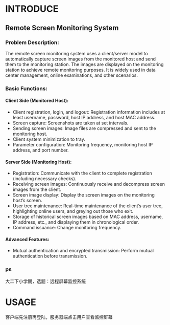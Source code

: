 # INTRODUCE
## Remote Screen Monitoring System
### Problem Description:
The remote screen monitoring system uses a client/server model to automatically capture screen images from the monitored host and send them to the monitoring station. The images are displayed on the monitoring station to achieve remote monitoring purposes. It is widely used in data center management, online examinations, and other scenarios.
### Basic Functions:
#### Client Side (Monitored Host):
- Client registration, login, and logout: Registration information includes at least username, password, host IP address, and host MAC address.
- Screen capture: Screenshots are taken at set intervals.
- Sending screen images: Image files are compressed and sent to the monitoring host.
- Client system minimization to tray.
- Parameter configuration: Monitoring frequency, monitoring host IP address, and port number.
#### Server Side (Monitoring Host):
- Registration: Communicate with the client to complete registration (including necessary checks).
- Receiving screen images: Continuously receive and decompress screen images from the client.
- Screen image display: Display the screen images on the monitoring host’s screen.
- User tree maintenance: Real-time maintenance of the client’s user tree, highlighting online users, and greying out those who exit.
- Storage of historical screen images based on MAC address, username, IP address, etc., and displaying them in chronological order.
- Command issuance: Change monitoring frequency.
#### Advanced Features:
- Mutual authentication and encrypted transmission: Perform mutual authentication before transmission.
### ps
大二下小学期，选题：远程屏幕监控系统

# USAGE
客户端先注册再登陆，服务器端点击用户查看监控屏幕

